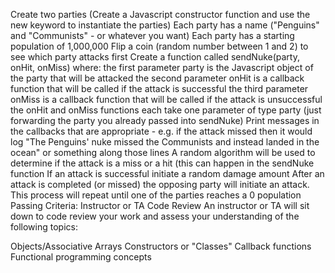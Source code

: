 Create two parties (Create a Javascript constructor function and use the new keyword to instantiate the parties)
Each party has a name ("Penguins" and "Communists" - or whatever you want)
Each party has a starting population of 1,000,000
Flip a coin (random number between 1 and 2) to see which party attacks first
Create a function called sendNuke(party, onHit, onMiss) where:
the first parameter party is the Javascript object of the party that will be attacked
the second parameter onHit is a callback function that will be called if the attack is successful
the third parameter onMiss is a callback function that will be called if the attack is unsuccessful
the onHit and onMiss functions each take one parameter of type party (just forwarding the party you already passed into sendNuke)
Print messages in the callbacks that are appropriate - e.g. if the attack missed then it would log "The Penguins' nuke missed the Communists and instead landed in the ocean" or something along those lines
A random algorithm will be used to determine if the attack is a miss or a hit (this can happen in the sendNuke function
If an attack is successful initiate a random damage amount
After an attack is completed (or missed) the opposing party will initiate an attack.
This process will repeat until one of the parties reaches a 0 population
Passing Criteria: Instructor or TA Code Review
An instructor or TA will sit down to code review your work and assess your understanding of the following topics:

Objects/Associative Arrays
Constructors or "Classes"
Callback functions
Functional programming concepts